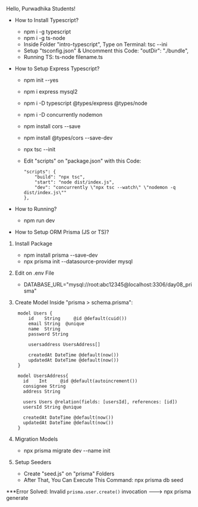 Hello, Purwadhika Students!

+ How to Install Typescript?
  - npm i -g typescript
  - npm i -g ts-node
  - Inside Folder "intro-typescript", Type on Terminal: tsc --ini
  - Setup "tsconfig.json" & Uncomment this Code: "outDir": "./bundle",
  - Running TS: ts-node filename.ts

+ How to Setup Express Typescript?
  - npm init --yes
  - npm i express mysql2
  - npm i -D typescript @types/express @types/node
  - npm i -D concurrently nodemon
  - npm install cors --save
  - npm install @types/cors --save-dev
  - npx tsc --init
  - Edit "scripts" on "package.json" with this Code:
    
        "scripts": {
            "build": "npx tsc",
            "start": "node dist/index.js",
            "dev": "concurrently \"npx tsc --watch\" \"nodemon -q dist/index.js\""
        },

+ How to Running?
  - npm run dev

+ How to Setup ORM Prisma (JS or TS)?
1. Install Package
     - npm install prisma --save-dev
     - npx prisma init --datasource-provider mysql

3. Edit on .env File
     - DATABASE_URL="mysql://root:abc12345@localhost:3306/day08_prisma"

3. Create Model Inside "prisma > schema.prisma":
   
        model Users {
            id    String     @id @default(cuid())
            email String  @unique
            name  String
            password String
          
            usersaddress UsersAddress[]
          
            createdAt DateTime @default(now()) 
            updatedAt DateTime @default(now()) 
        }
  
        model UsersAddress{
          id    Int     @id @default(autoincrement())
          consignee String 
          address String
        
          users Users @relation(fields: [usersId], references: [id])
          usersId String @unique  
        
          createdAt DateTime @default(now()) 
          updatedAt DateTime @default(now()) 
        }

5. Migration Models
   - npx prisma migrate dev --name init

5. Setup Seeders
   - Create "seed.js" on "prisma" Folders
   - After That, You Can Execute This Command: npx prisma db seed

***Error Solved:
Invalid `prisma.user.create()` invocation ---> npx prisma generate
